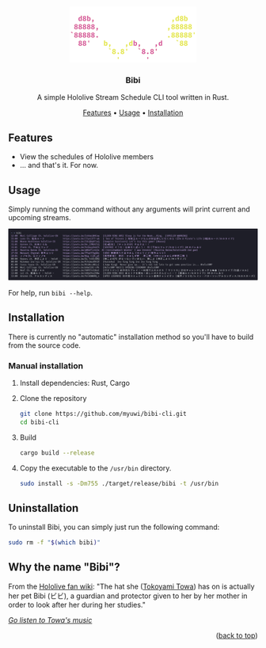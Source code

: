 <div align="top"></div>
<br />
<div align="center">

![Bibi](assets/Bibi.png)

### Bibi

A simple Hololive Stream Schedule CLI tool written in Rust.

[Features](#features)
•
[Usage](#usage)
•
[Installation](#installation)

</div>

## Features

- View the schedules of Hololive members
- ... and that's it. For now.

## Usage

Simply running the command without any arguments will print current and upcoming streams.

![Usage](assets/usage.png)

For help, run `bibi --help`.

## Installation

There is currently no "automatic" installation method so you'll have to build from the source code.

### Manual installation

1. Install dependencies: Rust, Cargo
2. Clone the repository

    ```sh
    git clone https://github.com/myuwi/bibi-cli.git
    cd bibi-cli
    ```

3. Build

    ```sh
    cargo build --release
    ```

4. Copy the executable to the `/usr/bin` directory.

    ```sh
    sudo install -s -Dm755 ./target/release/bibi -t /usr/bin
    ```

## Uninstallation

To uninstall Bibi, you can simply just run the following command:

```sh
sudo rm -f "$(which bibi)"
```

## Why the name "Bibi"?

From the [Hololive fan wiki][towa-wiki]: "The hat she ([Tokoyami Towa][towa-yt]) has on is actually her pet Bibi (ビビ), a guardian and protector given to her by her mother in order to look after her during her studies."

[*Go listen to Towa's music*][towa-music]

<p align="right">(<a href="#top">back to top</a>)</p>

[towa-wiki]: https://hololive.wiki/wiki/Tokoyami_Towa
[towa-yt]: https://www.youtube.com/channel/UC1uv2Oq6kNxgATlCiez59hw
[towa-music]: https://www.youtube.com/watch?v=0firv69LkgI&list=PLIHyIgRAWkUz3MAUPbTg9XcuP_rzDJ1bk
